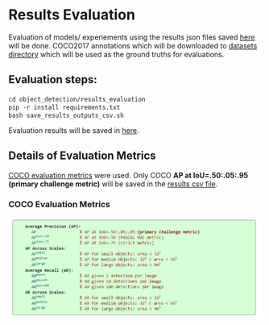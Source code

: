 # Results Evaluation

Evaluation of models/ experiements using the results json files saved [here](../results/coco2017_val) will be done. COCO2017 annotations which will be downloaded to [datasets directory](../datasets) which will be used as the ground truths for evaluations. 

## Evaluation steps:

```
cd object_detection/results_evaluation
pip -r install requirements.txt
bash save_results_outputs_csv.sh
```

Evaluation results will be saved in [here](results_output.csv).

## Details of Evaluation Metrics

[COCO evaluation metrics](https://cocodataset.org/#detection-eval) were used. Only COCO **AP at IoU=.50:.05:.95 (primary challenge metric)** will be saved in the [results csv file](results_output.csv).


### COCO Evaluation Metrics

![coco evaluation metrics](evaluation_metrics.png)


